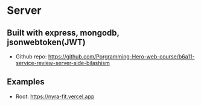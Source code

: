 # Server
## Built with express, mongodb, jsonwebtoken(JWT) 

- Github repo: https://github.com/Porgramming-Hero-web-course/b6a11-service-review-server-side-bilashism 

## Examples
- Root: https://nyra-fit.vercel.app 